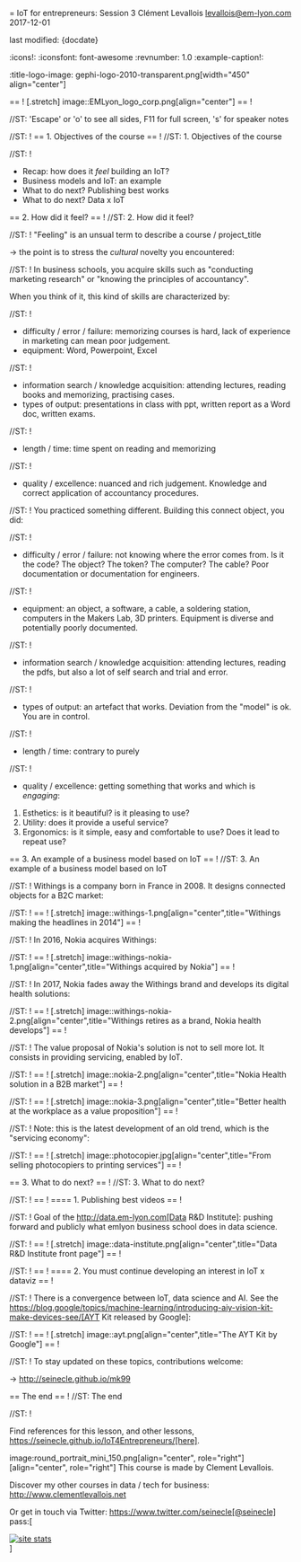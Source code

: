 = IoT for entrepreneurs: Session 3
Clément Levallois <levallois@em-lyon.com>
2017-12-01

last modified: {docdate}

:icons!:
:iconsfont:   font-awesome
:revnumber: 1.0
:example-caption!:

:title-logo-image: gephi-logo-2010-transparent.png[width="450" align="center"]

== !
[.stretch]
image::EMLyon_logo_corp.png[align="center"]
== !


//ST: 'Escape' or 'o' to see all sides, F11 for full screen, 's' for speaker notes


//ST: !
== 1. Objectives of the course
== !
//ST: 1. Objectives of the course

//ST: !
- Recap: how does it *feel* building an IoT?
- Business models and IoT: an example
- What to do next? Publishing best works
- What to do next? Data x IoT

== 2. How did it feel?
== !
//ST: 2. How did it feel?

//ST: !
"Feeling" is an unsual term to describe a course / project_title

-> the point is to stress the *cultural* novelty you encountered:

//ST: !
In business schools, you acquire skills such as "conducting marketing research" or "knowing the principles of accountancy".

When you think of it, this kind of skills are characterized by:

//ST: !
- difficulty / error / failure: memorizing courses is hard, lack of experience in marketing can mean poor judgement.
- equipment: Word, Powerpoint, Excel

//ST: !
- information search / knowledge acquisition: attending lectures, reading books and memorizing, practising cases.
- types of output: presentations in class with ppt, written report as a Word doc, written exams.

//ST: !
- length / time: time spent on reading and memorizing

//ST: !
- quality / excellence: nuanced and rich judgement. Knowledge and correct application of accountancy procedures.

//ST: !
You practiced something different. Building this connect object, you did:

//ST: !
- difficulty / error / failure: not knowing where the error comes from. Is it the code? The object? The token? The computer? The cable? Poor documentation or documentation for engineers.

//ST: !
- equipment: an object, a software, a cable, a soldering station, computers in the Makers Lab, 3D printers. Equipment is diverse and potentially poorly documented.

//ST: !
- information search / knowledge acquisition: attending lectures, reading the pdfs, but also a lot of self search and trial and error.

//ST: !
- types of output: an artefact that works. Deviation from the "model" is ok. You are in control.

//ST: !
- length / time: contrary to purely

//ST: !
- quality / excellence: getting something that works and which is *engaging*:

1. Esthetics: is it beautiful? is it pleasing to use?
2. Utility: does it provide a useful service?
3. Ergonomics: is it simple, easy and comfortable to use? Does it lead to repeat use?


== 3. An example of a business model based on IoT
== !
//ST: 3. An example of a business model based on IoT

//ST: !
Withings is a company born in France in 2008. It designs connected objects for a B2C market:


//ST: !
== !
[.stretch]
image::withings-1.png[align="center",title="Withings making the headlines in 2014"]
== !



//ST: !
In 2016, Nokia acquires Withings:

//ST: !
== !
[.stretch]
image::withings-nokia-1.png[align="center",title="Withings acquired by Nokia"]
== !


//ST: !
In 2017, Nokia fades away the Withings brand and develops its digital health solutions:

//ST: !
== !
[.stretch]
image::withings-nokia-2.png[align="center",title="Withings retires as a brand, Nokia health develops"]
== !


//ST: !
The value proposal of Nokia's solution is not to sell more Iot. It consists in providing servicing, enabled by IoT.

//ST: !
== !
[.stretch]
image::nokia-2.png[align="center",title="Nokia Health solution in a B2B market"]
== !


//ST: !
== !
[.stretch]
image::nokia-3.png[align="center",title="Better health at the workplace as a value proposition"]
== !


//ST: !
Note: this is the latest development of an old trend, which is the "servicing economy":

//ST: !
== !
[.stretch]
image::photocopier.jpg[align="center",title="From selling photocopiers to printing services"]
== !


== 3. What to do next?
== !
//ST: 3. What to do next?

//ST: !
== !
==== 1. Publishing best videos
== !

//ST: !
Goal of the http://data.em-lyon.com[Data R&D Institute]: pushing forward and publicly what emlyon business school does in data science.

//ST: !
== !
[.stretch]
image::data-institute.png[align="center",title="Data R&D Institute front page"]
== !


//ST: !
== !
==== 2. You must continue developing an interest in IoT x dataviz
== !

//ST: !
There is a convergence between IoT, data science and AI. See the https://blog.google/topics/machine-learning/introducing-aiy-vision-kit-make-devices-see/[AYT Kit released by Google]:

//ST: !
== !
[.stretch]
image::ayt.png[align="center",title="The AYT Kit by Google"]
== !


//ST: !
To stay updated on these topics, contributions welcome:

-> http://seinecle.github.io/mk99

== The end
== !
//ST: The end

//ST: !

Find references for this lesson, and other lessons, https://seinecle.github.io/IoT4Entrepreneurs/[here].

image:round_portrait_mini_150.png[align="center", role="right"][align="center", role="right"]
This course is made by Clement Levallois.

Discover my other courses in data / tech for business: http://www.clementlevallois.net

Or get in touch via Twitter: https://www.twitter.com/seinecle[@seinecle]
pass:[    <!-- Start of StatCounter Code for Default Guide -->
    <script type="text/javascript">
        var sc_project = 11410058;
        var sc_invisible = 1;
        var sc_security = "11410058";
        var scJsHost = (("https:" == document.location.protocol) ?
            "https://secure." : "http://www.");
        document.write("<sc" + "ript type='text/javascript' src='" +
            scJsHost +
            "statcounter.com/counter/counter.js'></" + "script>");
    </script>
    <noscript><div class="statcounter"><a title="site stats"
    href="http://statcounter.com/" target="_blank"><img
    class="statcounter"
    src="//c.statcounter.com/11410058/0/11410058/1/" alt="site
    stats"></a></div></noscript>
    <!-- End of StatCounter Code for Default Guide -->]
